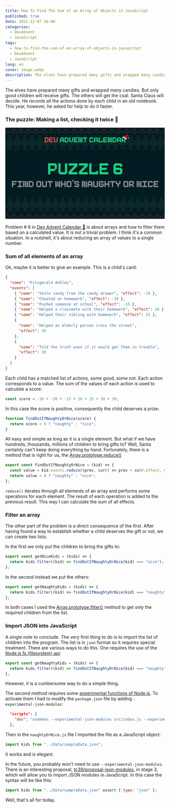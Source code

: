```yaml
---
title: How To Find The Sum of an Array of Objects in JavaScript
published: true
date: 2021-12-07 16:00
categories:
  - DevAdvent
  - JavaScript
tags:
  - how-to-find-the-sum-of-an-array-of-objects-in-javascript
  - DevAdvent
  - JavaScript
lang: en
cover: image.webp
description: The elves have prepared many gifts and wrapped many candies. But only good children will receive gifts. The others will get the coal. Santa Claus will decide. He records all the actions done by each child in an old notebook. This year, however, he asked for help to do it faster.
---
```


The elves have prepared many gifts and wrapped many candies. But only good children will receive gifts. The others will get the coal. Santa Claus will decide. He records all the actions done by each child in an old notebook. This year, however, he asked for help to do it faster.

### The puzzle: Making a list, checking it twice 📜

![Immagine](./cover.webp)

Problem # 6 in [Dev Advent Calendar 🎅](https://github.com/devadvent/puzzle-6) is about arrays and how to filter them based on a calculated value. It is not a trivial problem. I think it's a common situation. In a nutshell, it's about reducing an array of values to a single number.

### Sum of all elements of an array

Ok, maybe it is better to give an example. This is a child's card:

```json
{
  "name": "Fitzgerald Ashley",
  "events": [
    { "name": "Stole candy from the candy drawer", "effect": -10 },
    { "name": "Cheated on homework", "effect": -30 },
    { "name": "Pushed someone at school", "effect": -15 },
    { "name": "Helped a classmate with their homework", "effect": 10 },
    { "name": "Helped their sibling with homework", "effect": 25 },
    {
      "name": "Helped an elderly person cross the street",
      "effect": 30
    },
    {
      "name": "Told the truth even if it would get them in trouble",
      "effect": 30
    }
  ]
}
```

Each child has a matched list of actions, some good, some not. Each action corresponds to a value. The sum of the values of each action is used to calculate a score:

```js
const score = -10 + -30 + -15 + 10 + 25 + 30 + 30;
```

In this case the score is positive, consequently the child deserves a prize:

```js
function findOutIfNaughtyOrNice(score) {
  return score < 0 ? "naughty" : "nice";
}
```

All easy and simple as long as it is a single element. But what if we have hundreds, thousands, millions of children to bring gifts to? Well, Santa certainly can't keep doing everything by hand. Fortunately, there is a method that is right for us, the [Array.prototype.reduce()](https://developer.mozilla.org/en-US/docs/Web/JavaScript/Reference/Global_Objects/Array/Reduce)

```js
export const findOutIfNaughtyOrNice = (kid) => {
  const value = kid.events.reduce((prev, curr) => prev + curr.effect, 0);
  return value < 0 ? "naughty" : "nice";
};
```

`reduce()` iterates through all elements of an array and performs some operations for each element. The result of each operation is added to the previous result. This way I can calculate the sum of all effects.

### Filter an array

The other part of the problem is a direct consequence of the first. After having found a way to establish whether a child deserves the gift or not, we can create two lists.

In the first we only put the children to bring the gifts to:

```js
export const getNiceKids = (kids) => {
  return kids.filter((kid) => findOutIfNaughtyOrNice(kid) === "nice");
};
```

In the second instead we put the others:

```js
export const getNaughtyKids = (kids) => {
  return kids.filter((kid) => findOutIfNaughtyOrNice(kid) === "naughty");
};
```

In both cases I used the [Array.prototype.filter()](https://developer.mozilla.org/en-US/docs/Web/JavaScript/Reference/Global_Objects/Array/filter) method to get only the required children from the list.

### Import JSON into JavaScript

A single note to conclude. The very first thing to do is to import the list of children into the program. The list is in `json` format so it requires special treatment. There are various ways to do this. One requires the use of the [Node.js fs (filesystem) api](https://nodejs.org/api/fs.html):

```js
export const getNaughtyKids = (kids) => {
  return kids.filter((kid) => findOutIfNaughtyOrNice(kid) === "naughty");
};
```

However, it is a cumbersome way to do a simple thing.

The second method requires some [experimental functions of Node.js](https://nodejs.medium.com/announcing-a-new-experimental-modules-1be8d2d6c2ff). To activate them I had to modify the `package.json` file by adding `-experimental-json-modules`:

```json
  "scripts": {
    "dev": "nodemon --experimental-json-modules src/index.js --experimental-modules --ignore 'src/data/*.json'",
  },
```

Then in the `naughtyOrNice.js` file I imported the file as a JavaScript object:

```js
import kids from "../data/sampleData.json";
```

It works and is elegant.

In the future, you probably won't need to use `--experimental-json-modules`. There is an interesting proposal, [tc39/proposal-json-modules](https://github.com/tc39/proposal-json-modules), in stage 3, which will allow you to import JSON modules in JavaScript. In this case the syntax will be like this:

```js
import kids from "../data/sampleData.json" assert { type: "json" };
```

Well, that's all for today.
